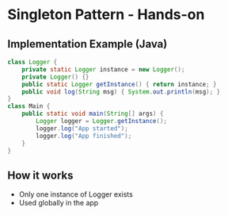 # Singleton Pattern - Hands-on

## Implementation Example (Java)

```java
class Logger {
    private static Logger instance = new Logger();
    private Logger() {}
    public static Logger getInstance() { return instance; }
    public void log(String msg) { System.out.println(msg); }
}
class Main {
    public static void main(String[] args) {
        Logger logger = Logger.getInstance();
        logger.log("App started");
        logger.log("App finished");
    }
}
```

## How it works

- Only one instance of Logger exists
- Used globally in the app
